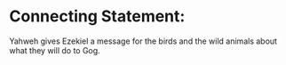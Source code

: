 # Connecting Statement:

Yahweh gives Ezekiel a message for the birds and the wild animals about what they will do to Gog.